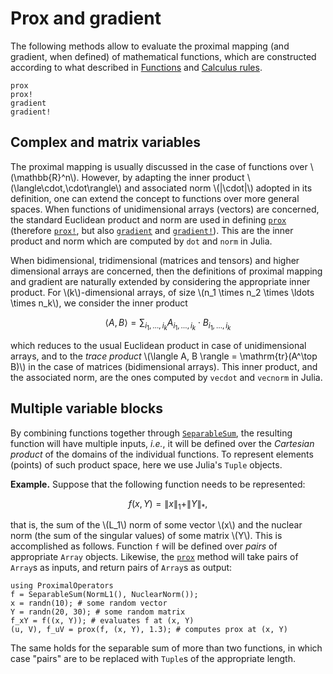 # Prox and gradient

The following methods allow to evaluate the proximal mapping (and gradient, when defined) of mathematical functions, which are constructed according to what described in [Functions](@ref) and [Calculus rules](@ref).

```@docs
prox
prox!
gradient
gradient!
```

## Complex and matrix variables

The proximal mapping is usually discussed in the case of functions over \\(\mathbb{R}^n\\). However, by adapting the inner product \\(\langle\cdot,\cdot\rangle\\) and associated norm \\(\|\cdot\|\\) adopted in its definition, one can extend the concept to functions over more general spaces.
When functions of unidimensional arrays (vectors) are concerned, the standard Euclidean product and norm are used in defining [`prox`](@ref) (therefore [`prox!`](@ref), but also [`gradient`](@ref) and [`gradient!`](@ref)).
This are the inner product and norm which are computed by `dot` and `norm` in Julia.

When bidimensional, tridimensional (matrices and tensors) and higher dimensional arrays are concerned, then the definitions of proximal mapping and gradient are naturally extended by considering the appropriate inner product.
For \\(k\\)-dimensional arrays, of size \\(n_1 \times n_2 \times \ldots \times n_k\\), we consider the inner product
```math
\langle A, B \rangle = \sum_{i_1,\ldots,i_k} A_{i_1,\ldots,i_k} \cdot B_{i_1,\ldots,i_k}
```
which reduces to the usual Euclidean product in case of unidimensional arrays, and to the *trace product* \\(\langle A, B \rangle = \mathrm{tr}(A^\top B)\\) in the case of matrices (bidimensional arrays). This inner product, and the associated norm, are the ones computed by `vecdot` and `vecnorm` in Julia.

## Multiple variable blocks

By combining functions together through [`SeparableSum`](@ref), the resulting function will have multiple inputs, *i.e.*, it will be defined over the *Cartesian product* of the domains of the individual functions.
To represent elements (points) of such product space, here we use Julia's `Tuple` objects.

**Example.** Suppose that the following function needs to be represented:
```math
f(x, Y) = \|x\|_1 + \|Y\|_*,
```
that is, the sum of the \\(L_1\\) norm of some vector \\(x\\) and the nuclear norm (the sum of the singular values) of some matrix \\(Y\\). This is accomplished as follows. Function `f` will be defined over *pairs* of appropriate `Array` objects. Likewise, the [`prox`](@ref) method will take pairs of `Array`s as inputs, and return pairs of `Array`s as output:
```example
using ProximalOperators
f = SeparableSum(NormL1(), NuclearNorm());
x = randn(10); # some random vector
Y = randn(20, 30); # some random matrix
f_xY = f((x, Y)); # evaluates f at (x, Y)
(u, V), f_uV = prox(f, (x, Y), 1.3); # computes prox at (x, Y)
```
The same holds for the separable sum of more than two functions, in which case "pairs" are to be replaced with `Tuple`s of the appropriate length.
